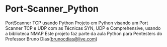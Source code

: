# Port-Scanner_Python

PortScanner TCP usando Python
Projeto em Python visando um Port Scanner TCP e UDP com as Técnicas SYN, UDP e Comprehensive, usando a biblioteca NMAP
Este projeto faz parte da aula Python para Pentesters do Professor Bruno Dias(brunocdias@live.com)
